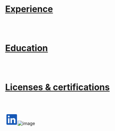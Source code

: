 # [Experience](/Experience.md)

<br>
<br>

# [Education](/Education.md)



<br>
<br>

# [Licenses & certifications](/Certifications.md)

<br>
<br>

[![Logo!](/Bilder/Logo.png)](https://www.linkedin.com/in/rune-andersen-9837a733/)![image](https://github.com/runeandersennav/Rune-Andersen/assets/61497552/c7d0b731-82af-4a44-9277-1fd9c59b8ad7)

